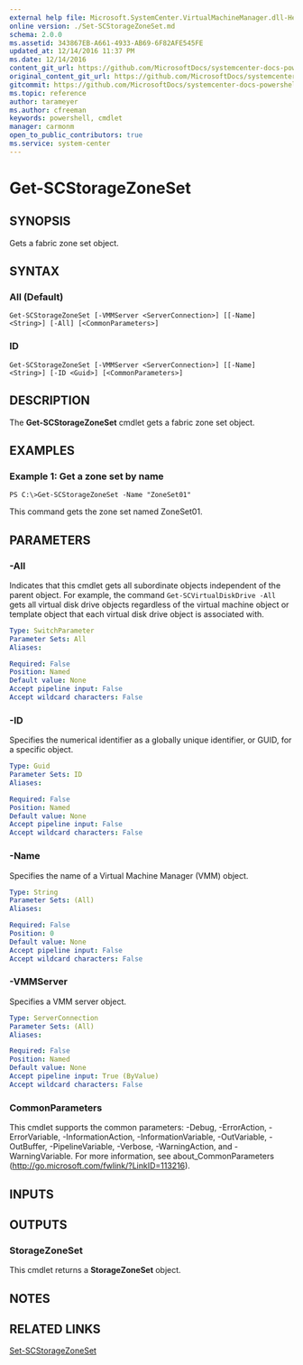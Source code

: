 ```yaml
---
external help file: Microsoft.SystemCenter.VirtualMachineManager.dll-Help.xml
online version: ./Set-SCStorageZoneSet.md
schema: 2.0.0
ms.assetid: 343867EB-A661-4933-AB69-6F82AFE545FE
updated_at: 12/14/2016 11:37 PM
ms.date: 12/14/2016
content_git_url: https://github.com/MicrosoftDocs/systemcenter-docs-powershell/blob/master/systemcenter-cmdlets/SystemCenter2016/VirtualMachineManager/v1/Get-SCStorageZoneSet.md
original_content_git_url: https://github.com/MicrosoftDocs/systemcenter-docs-powershell/blob/master/systemcenter-cmdlets/SystemCenter2016/VirtualMachineManager/v1/Get-SCStorageZoneSet.md
gitcommit: https://github.com/MicrosoftDocs/systemcenter-docs-powershell/blob/ddd0fefc9adaabb9394eb6c21b33370913d1830d/systemcenter-cmdlets/SystemCenter2016/VirtualMachineManager/v1/Get-SCStorageZoneSet.md
ms.topic: reference
author: tarameyer
ms.author: cfreeman
keywords: powershell, cmdlet
manager: carmonm
open_to_public_contributors: true
ms.service: system-center
---
```


# Get-SCStorageZoneSet

## SYNOPSIS
Gets a fabric zone set object.

## SYNTAX

### All (Default)
```
Get-SCStorageZoneSet [-VMMServer <ServerConnection>] [[-Name] <String>] [-All] [<CommonParameters>]
```

### ID
```
Get-SCStorageZoneSet [-VMMServer <ServerConnection>] [[-Name] <String>] [-ID <Guid>] [<CommonParameters>]
```

## DESCRIPTION
The **Get-SCStorageZoneSet** cmdlet gets a fabric zone set object.

## EXAMPLES

### Example 1: Get a zone set by name
```
PS C:\>Get-SCStorageZoneSet -Name "ZoneSet01"
```

This command gets the zone set named ZoneSet01.

## PARAMETERS

### -All
Indicates that this cmdlet gets all subordinate objects independent of the parent object.
For example, the command `Get-SCVirtualDiskDrive -All` gets all virtual disk drive objects regardless of the virtual machine object or template object that each virtual disk drive object is associated with.

```yaml
Type: SwitchParameter
Parameter Sets: All
Aliases: 

Required: False
Position: Named
Default value: None
Accept pipeline input: False
Accept wildcard characters: False
```

### -ID
Specifies the numerical identifier as a globally unique identifier, or GUID, for a specific object.

```yaml
Type: Guid
Parameter Sets: ID
Aliases: 

Required: False
Position: Named
Default value: None
Accept pipeline input: False
Accept wildcard characters: False
```

### -Name
Specifies the name of a Virtual Machine Manager (VMM) object.

```yaml
Type: String
Parameter Sets: (All)
Aliases: 

Required: False
Position: 0
Default value: None
Accept pipeline input: False
Accept wildcard characters: False
```

### -VMMServer
Specifies a VMM server object.

```yaml
Type: ServerConnection
Parameter Sets: (All)
Aliases: 

Required: False
Position: Named
Default value: None
Accept pipeline input: True (ByValue)
Accept wildcard characters: False
```

### CommonParameters
This cmdlet supports the common parameters: -Debug, -ErrorAction, -ErrorVariable, -InformationAction, -InformationVariable, -OutVariable, -OutBuffer, -PipelineVariable, -Verbose, -WarningAction, and -WarningVariable. For more information, see about_CommonParameters (http://go.microsoft.com/fwlink/?LinkID=113216).

## INPUTS

## OUTPUTS

### StorageZoneSet
This cmdlet returns a **StorageZoneSet** object.

## NOTES

## RELATED LINKS

[Set-SCStorageZoneSet](xref:SystemCenter2016/VirtualMachineManager/v1/Set-SCStorageZoneSet.md)

